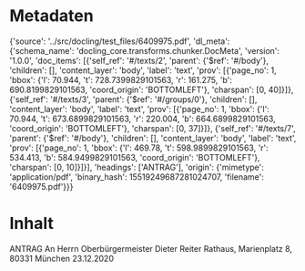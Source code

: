 # Metadaten
{'source': '../src/docling/test_files/6409975.pdf', 'dl_meta': {'schema_name': 'docling_core.transforms.chunker.DocMeta', 'version': '1.0.0', 'doc_items': [{'self_ref': '#/texts/2', 'parent': {'$ref': '#/body'}, 'children': [], 'content_layer': 'body', 'label': 'text', 'prov': [{'page_no': 1, 'bbox': {'l': 70.944, 't': 728.7399829101563, 'r': 161.275, 'b': 690.8199829101563, 'coord_origin': 'BOTTOMLEFT'}, 'charspan': [0, 40]}]}, {'self_ref': '#/texts/3', 'parent': {'$ref': '#/groups/0'}, 'children': [], 'content_layer': 'body', 'label': 'text', 'prov': [{'page_no': 1, 'bbox': {'l': 70.944, 't': 673.6899829101563, 'r': 220.004, 'b': 664.6899829101563, 'coord_origin': 'BOTTOMLEFT'}, 'charspan': [0, 37]}]}, {'self_ref': '#/texts/7', 'parent': {'$ref': '#/body'}, 'children': [], 'content_layer': 'body', 'label': 'text', 'prov': [{'page_no': 1, 'bbox': {'l': 469.78, 't': 598.9899829101563, 'r': 534.413, 'b': 584.9499829101563, 'coord_origin': 'BOTTOMLEFT'}, 'charspan': [0, 10]}]}], 'headings': ['ANTRAG'], 'origin': {'mimetype': 'application/pdf', 'binary_hash': 15519249687281024707, 'filename': '6409975.pdf'}}}

# Inhalt
ANTRAG
An Herrn Oberbürgermeister Dieter Reiter
Rathaus, Marienplatz 8, 80331 München
23.12.2020